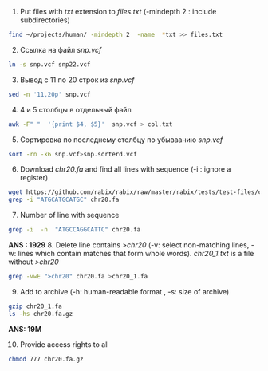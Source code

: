 1. Put files with *txt* extension to *files.txt* (-mindepth 2 : include  subdirectories)
```bash
find ~/projects/human/ -mindepth 2  -name  *txt >> files.txt
```
2. Ссылка на файл *snp.vcf*
```bash
ln -s snp.vcf snp22.vcf
```
3. Вывод с 11 по 20 строк из *snp.vcf*
```bash
sed -n '11,20p' snp.vcf
```
4. 4 и 5 столбцы в отдельный файл
```bash
awk -F" "  '{print $4, $5}'  snp.vcf > col.txt
```
5. Сортировка по последнему столбцу по убываанию *snp.vcf*
```bash
sort -rn -k6 snp.vcf>snp.sorterd.vcf
```
6. Download *chr20.fa* and find all lines with sequence (-i : ignore a register)
```bash
wget https://github.com/rabix/rabix/raw/master/rabix/tests/test-files/chr20.fa
grep -i "ATGCATGCATGC" chr20.fa
```

7. Number of line with sequence
```bash
grep -i  -n  "ATGCCAGGCATTC" chr20.fa
```
**ANS : 1929**
8. Delete line contains *>chr20* (-v: select non-matching lines, -w:  lines which contain  matches  that  form  whole  words). *chr20_1.txt* is a file without *>chr20*

```bash 
grep -vwE ">chr20" chr20.fa >chr20_1.fa
```
9. Add to archive (-h: human-readable format , -s: size of archive)
```bash
gzip chr20_1.fa
ls -hs chr20.fa.gz
```
**ANS: 19M**

10. Provide access  rights to all
```bash
chmod 777 chr20.fa.gz
```
